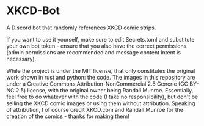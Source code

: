 # XKCD-Bot
A Discord bot that randomly references XKCD comic strips.

If you want to use it yourself, make sure to edit Secrets.toml and substitute your own bot token - ensure that you also have the correct permissions (admin permissions are recommended and message content intent is necessary).


While the project is under the MIT license, that only constitutes the original work shown in rust and python: the code. The images in this repository are under a Creative Commons Attribution-NonCommercial 2.5 Generic (CC BY-NC 2.5) license, with the original owner being Randall Munroe. Essentially, feel free to do whatever with the code (I take no responsibility), but don't be selling the XKCD comic images or using them without attribution.
Speaking of attribution, I of course credit XKCD.com and Randall Munroe for the creation of the comics - thanks for making them!
